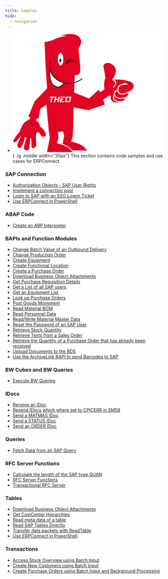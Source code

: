```yaml
---
title: Samples
hide:
  - navigation
---
```


<div class="grid cards" markdown>

-   ![img](assets/theo-thumbs.png){ .lg .middle width="30px"} This section contains code samples and use cases for ERPConnect.

</div>

### SAP Connection

<div class="mdx-columns" markdown>

- [Authorization Objects - SAP User Rights](samples/authority-objects-sap-user-rights.md)
- [Implement a connection pool](samples/implement-a-connection-pool.md)
- [Login to SAP with an SSO Logon Ticket](samples/login-to-sap-with-an-sso-logonticket.md)
- [Use ERPConnect in PowerShell](samples/use-erpconnect-in-powershell.md)

</div>

### ABAP Code 

<div class="mdx-columns" markdown>

- [Create an ABP Interpreter](samples/abap-interpreter.md)

</div>

### BAPIs and Function Modules

<div class="mdx-columns" markdown>

- [Change Batch Value of an Outbound Delivery](samples/change-batch-value-of-an-outbound-delivery.md)
- [Change Production Order](samples/change-production-order.md)
- [Create Equipment](samples/create-equipment.md)
- [Create Functional Location](samples/create-functional-location.md)
- [Create a Purchase Order](samples/create-a-purchase-order.md)
- [Download Business Object Attachments](samples/download-business-object-attachments.md)
- [Get Purchase Requisition Details](samples/get-purchase-requisition-details.md)
- [Get a List of all SAP users](samples/get-a-list-of-all-users.md)
- [Get an Equipment List](samples/get-an-equipment-list.md)
- [Look up Purchase Orders](samples/look-up-purchase-orders.md)
- [Post Goods Movement](samples/post-goods-movement.md)
- [Read Material BOM](samples/read-material-bom.md)
- [Read Personnel Data](samples/call-a-bapi-bapi_employee_getdata.md)
- [Read/Write Material Master Data](samples/readwrite-material-master-data.md)
- [Reset the Password of an SAP User](samples/reset-users-password.md)
- [Retrieve Stock Quantity](samples/retrieve-stock-quantity.md)
- [Retrieve Texts from a Sales Order](samples/retrieve-texts-from-a-sales-order.md)
- [Retrieve the Quantity of a Purchase Order that has already been received](samples/retrieve-the-quantity-of-a-purchase-order-that-has-already-been-received.md)
- [Upload Documents to the BDS](samples/upload-documents-to-the-bds.md)
- [Use the ArchiveLink BAPI to send Barcodes to SAP](samples/use-the-archivelink-bapi-to-send-barcodes-to-sap.md)

</div>

### BW Cubes and BW Queries

<div class="mdx-columns" markdown>

- [Execute BW Queries](samples/execute-bw-queries.md)

</div>

### IDocs

<div class="mdx-columns" markdown>

- [Receive an IDoc](samples/receive-an-idoc.md)
- [Resend IDocs which where set to CPICERR in SM58](samples/resend-idocs-which-where-set-to-cpicerr-in-sm58.md)
- [Send a MATMAS IDoc](samples/send-a-matmas-idoc.md)
- [Send a STATUS IDoc](samples/send-a-simple-status-idoc.md)
- [Send an ORDER IDoc](samples/send-an-order-idoc.md)

</div>

### Queries

<div class="mdx-columns" markdown>

- [Fetch Data from an SAP Query](samples/fetch-data-from-an-sap-query.md)

</div>

### RFC Server Functions

<div class="mdx-columns" markdown>

- [Calculate the length of the SAP type QUAN](samples/calculate-the-length-of-the-sap-type-quan--when-setting-up-an-rfc-server.md)
- [RFC Server Functions](samples/rfc-server-functions.md)
- [Transactional RFC Server](samples/transactional-rfc-server.md)

</div>

### Tables

<div class="mdx-columns" markdown>

- [Download Business Object Attachments](samples/download-business-object-attachments.md)
- [Get CostCenter Hierarchies](samples/get-costcenter-hierarchies.md)
- [Read meta data of a table](samples/get-meta-data-of-a-table.md)
- [Read SAP Tables Directly](samples/read-sap-tables-directly.md)
- [Transfer data packets with ReadTable](samples/transfer-data-packets-with-readtable-class.md)
- [Use ERPConnect in PowerShell](samples/use-erpconnect-in-powershell.md)

</div>

### Transactions

<div class="mdx-columns" markdown>

- [Access Stock Overview using Batch Input](samples/access-stock-overview-using-batch-input.md)
- [Create New Customers using Batch Input](samples/create-new-customers-using-batch-input.md)
- [Create Purchase Orders using Batch Input and Background Processing](samples/create-purchase-orders-using-batch-input.md)

</div>

